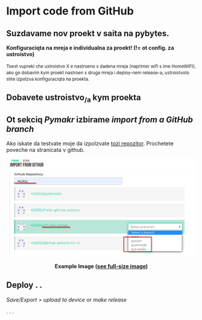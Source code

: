 # Import code from GitHub

## Suzdavame nov proekt v saita na pybytes.

**Konfiguraciqta na mreja e individualna za proekt! (!= ot config. za ustroistvo)**

<small>Toest vupreki che ustroistvo X e nastroeno s dadena mreja (naprimer wifi s ime HomeWIFI), ako go dobavim kym proekt nastroen s druga mreja i deploy-nem release-a, ustroistvoto shte izpolzva konfiguraciqta na proekta.</small>



## Dobavete ustroistvo<sub>/a</sub> kym proekta



## Ot sekciq _Pymakr_ izbirame _import from a GitHub branch_ 

Ako iskate da testvate moje da izpolzvate [tozi repozitor](https://github.com/46265z/IoT-dev-setup). Prochetete poveche na stranicata v github.

**<p style="text-align: center;"> ![import-from-vcs.png](assets/images/import-from-vcs.png) </p>** **<p style="text-align: center;"> Example Image (<a href="../assets/images/import-from-vcs.png">see full-size image</a>) </p>**



## Deploy . . 

_Save/Export_ > _upload to device_ or _make release_

. . .
